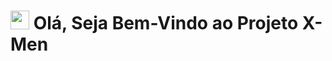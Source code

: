  <h1> <img src="https://github.com/Aguiar-Doni/X-Men-szpc/assets/108953412/75f5b985-757f-4fbc-bc0f-71804057c0c5" 
width="30px"> Olá, Seja Bem-Vindo ao Projeto X-Men <h1/>

